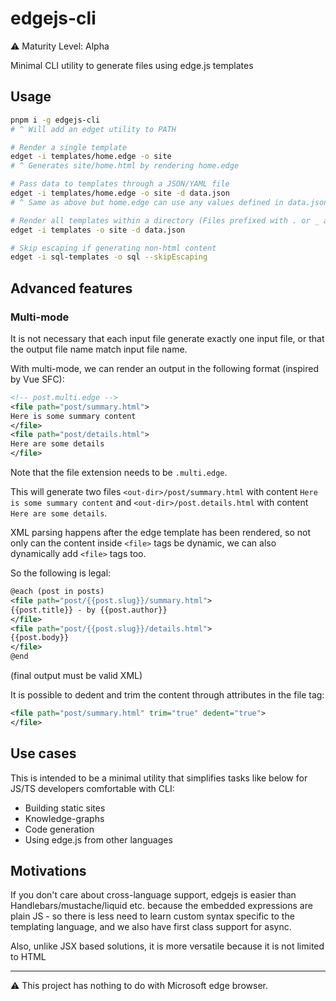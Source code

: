 # edgejs-cli

:warning: Maturity Level: Alpha

Minimal CLI utility to generate files using edge.js templates

## Usage

```sh
pnpm i -g edgejs-cli
# ^ Will add an edget utility to PATH

# Render a single template
edget -i templates/home.edge -o site
# ^ Generates site/home.html by rendering home.edge

# Pass data to templates through a JSON/YAML file
edget -i templates/home.edge -o site -d data.json
# ^ Same as above but home.edge can use any values defined in data.json

# Render all templates within a directory (Files prefixed with . or _ are ignored)
edget -i templates -o site -d data.json

# Skip escaping if generating non-html content
edget -i sql-templates -o sql --skipEscaping
```

## Advanced features

### Multi-mode

It is not necessary that each input file generate exactly one input file, or that the output file name match input file name.

With multi-mode, we can render an output in the following format (inspired by Vue SFC):

```xml
<!-- post.multi.edge -->
<file path="post/summary.html">
Here is some summary content
</file>
<file path="post/details.html">
Here are some details
</file>
```

Note that the file extension needs to be `.multi.edge`.

This will generate two files `<out-dir>/post/summary.html` with content `Here is some summary content` and `<out-dir>/post.details.html` with content `Here are some details`.

XML parsing happens after the edge template has been rendered,
so not only can the content inside `<file>` tags be dynamic, we can also dynamically add `<file>` tags too.

So the following is legal:

```xml
@each (post in posts)
<file path="post/{{post.slug}}/summary.html">
{{post.title}} - by {{post.author}}
</file>
<file path="post/{{post.slug}}/details.html">
{{post.body}}
</file>
@end
```

(final output must be valid XML)

It is possible to dedent and trim the content through attributes in the file tag:

```xml
<file path="post/summary.html" trim="true" dedent="true">
</file>
```

## Use cases

This is intended to be a minimal utility that simplifies tasks like below for JS/TS developers comfortable with CLI:

- Building static sites
- Knowledge-graphs
- Code generation
- Using edge.js from other languages

## Motivations

If you don't care about cross-language support, edgejs is easier than Handlebars/mustache/liquid etc.
because the embedded expressions are plain JS - so there is less need to learn custom syntax specific
to the templating language, and we also have first class support for async.

Also, unlike JSX based solutions, it is more versatile because it is not limited to HTML

---

:warning: This project has nothing to do with Microsoft edge browser.
